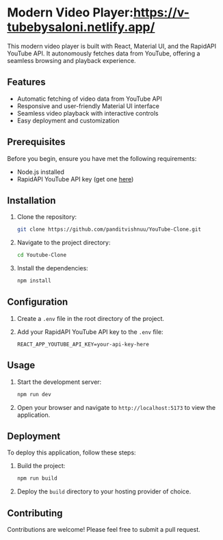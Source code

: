 # Modern Video Player:https://v-tubebysaloni.netlify.app/

This modern video player is built with React, Material UI, and the RapidAPI YouTube API. It autonomously fetches data from YouTube, offering a seamless browsing and playback experience.

## Features

- Automatic fetching of video data from YouTube API
- Responsive and user-friendly Material UI interface
- Seamless video playback with interactive controls
- Easy deployment and customization

## Prerequisites

Before you begin, ensure you have met the following requirements:

- Node.js installed
- RapidAPI YouTube API key (get one [here](https://rapidapi.com/omarmhaimdat/api/youtube-v2/))

## Installation

1. Clone the repository:

   ```bash
   git clone https://github.com/panditvishnuu/YouTube-Clone.git
   ```

2. Navigate to the project directory:

   ```bash
   cd Youtube-Clone
   ```

3. Install the dependencies:

   ```bash
   npm install
   ```

## Configuration

1. Create a `.env` file in the root directory of the project.

2. Add your RapidAPI YouTube API key to the `.env` file:

   ```plaintext
   REACT_APP_YOUTUBE_API_KEY=your-api-key-here
   ```

## Usage

1. Start the development server:

   ```bash
   npm run dev
   ```

2. Open your browser and navigate to `http://localhost:5173` to view the application.

## Deployment

To deploy this application, follow these steps:

1. Build the project:

   ```bash
   npm run build
   ```

2. Deploy the `build` directory to your hosting provider of choice.

## Contributing

Contributions are welcome! Please feel free to submit a pull request.

